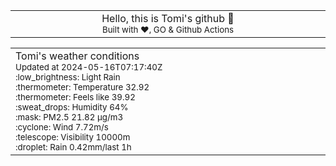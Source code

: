 
<div align="center">
<table>
<tbody>
<td align="center">
<img width="2000" height="0"><br>
Hello, this is Tomi's github 👋<br>
<sup>Built with ❤️, GO & Github Actions</sup><br>
<img width="2000" height="0">
</td>
</tbody>
</table>
</div>
<table>
<tbody>
<td align="left">
<img width="2000" height="0"><br>
Tomi's weather conditions<br>
<sup>Updated at 2024-05-16T07:17:40Z</sup><br>
<sup>:low_brightness: Light Rain</sup><br>
<sup>:thermometer: Temperature 32.92 </sup><br>
<sup>:thermometer: Feels like 39.92</sup><br>
<sup>:sweat_drops: Humidity 64%</sup><br>
<sup>:mask: PM2.5 21.82 μg/m3</sup><br>
<sup>:cyclone: Wind 7.72m/s </sup><br>
<sup>:telescope: Visibility 10000m </sup><br>
<sup>:droplet: Rain 0.42mm/last 1h </sup><br>
<img width="2000" height="0">
</td>
<td align="left">
<img width="2000" height="0"><br>
<br>
<img width="2000" height="0">
</td>
</tbody>
</table>
</div>
    